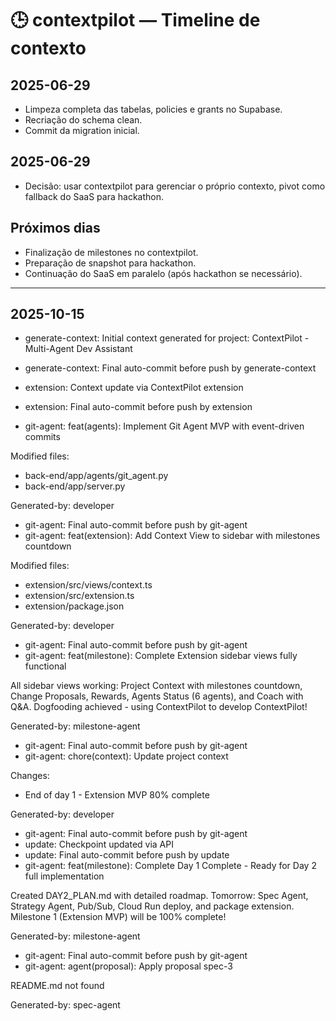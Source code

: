 # 🕒 contextpilot — Timeline de contexto

## 2025-06-29
- Limpeza completa das tabelas, policies e grants no Supabase.
- Recriação do schema clean.
- Commit da migration inicial.

## 2025-06-29
- Decisão: usar contextpilot para gerenciar o próprio contexto, pivot como fallback do SaaS para hackathon.

## Próximos dias
- Finalização de milestones no contextpilot.
- Preparação de snapshot para hackathon.
- Continuação do SaaS em paralelo (após hackathon se necessário).

---


## 2025-10-15
- generate-context: Initial context generated for project: ContextPilot - Multi-Agent Dev Assistant

- generate-context: Final auto-commit before push by generate-context
- extension: Context update via ContextPilot extension
- extension: Final auto-commit before push by extension
- git-agent: feat(agents): Implement Git Agent MVP with event-driven commits

Modified files:
- back-end/app/agents/git_agent.py
- back-end/app/server.py

Generated-by: developer
- git-agent: Final auto-commit before push by git-agent
- git-agent: feat(extension): Add Context View to sidebar with milestones countdown

Modified files:
- extension/src/views/context.ts
- extension/src/extension.ts
- extension/package.json

Generated-by: developer
- git-agent: Final auto-commit before push by git-agent
- git-agent: feat(milestone): Complete Extension sidebar views fully functional

All sidebar views working: Project Context with milestones countdown, Change Proposals, Rewards, Agents Status (6 agents), and Coach with Q&A. Dogfooding achieved - using ContextPilot to develop ContextPilot!

Generated-by: milestone-agent
- git-agent: Final auto-commit before push by git-agent
- git-agent: chore(context): Update project context

Changes:
- End of day 1 - Extension MVP 80% complete

Generated-by: developer
- git-agent: Final auto-commit before push by git-agent
- update: Checkpoint updated via API
- update: Final auto-commit before push by update
- git-agent: feat(milestone): Complete Day 1 Complete - Ready for Day 2 full implementation

Created DAY2_PLAN.md with detailed roadmap. Tomorrow: Spec Agent, Strategy Agent, Pub/Sub, Cloud Run deploy, and package extension. Milestone 1 (Extension MVP) will be 100% complete!

Generated-by: milestone-agent
- git-agent: Final auto-commit before push by git-agent
- git-agent: agent(proposal): Apply proposal spec-3

README.md not found

Generated-by: spec-agent
